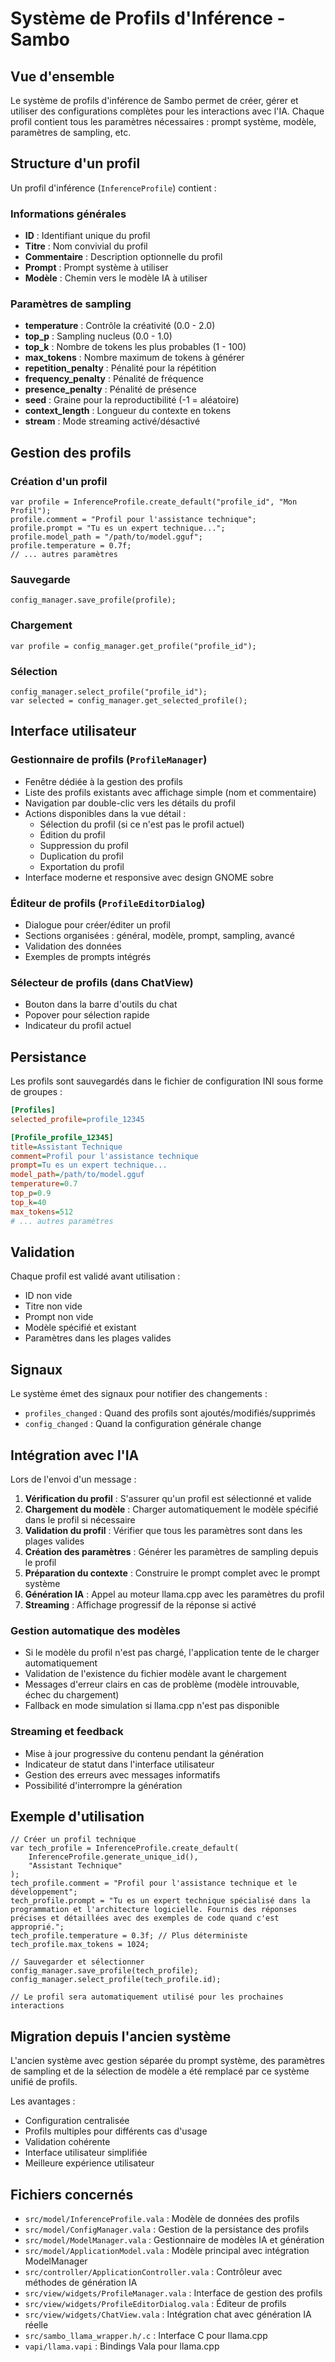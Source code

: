 # Système de Profils d'Inférence - Sambo

## Vue d'ensemble

Le système de profils d'inférence de Sambo permet de créer, gérer et utiliser des configurations complètes pour les interactions avec l'IA. Chaque profil contient tous les paramètres nécessaires : prompt système, modèle, paramètres de sampling, etc.

## Structure d'un profil

Un profil d'inférence (`InferenceProfile`) contient :

### Informations générales
- **ID** : Identifiant unique du profil
- **Titre** : Nom convivial du profil
- **Commentaire** : Description optionnelle du profil
- **Prompt** : Prompt système à utiliser
- **Modèle** : Chemin vers le modèle IA à utiliser

### Paramètres de sampling
- **temperature** : Contrôle la créativité (0.0 - 2.0)
- **top_p** : Sampling nucleus (0.0 - 1.0)
- **top_k** : Nombre de tokens les plus probables (1 - 100)
- **max_tokens** : Nombre maximum de tokens à générer
- **repetition_penalty** : Pénalité pour la répétition
- **frequency_penalty** : Pénalité de fréquence
- **presence_penalty** : Pénalité de présence
- **seed** : Graine pour la reproductibilité (-1 = aléatoire)
- **context_length** : Longueur du contexte en tokens
- **stream** : Mode streaming activé/désactivé

## Gestion des profils

### Création d'un profil
```vala
var profile = InferenceProfile.create_default("profile_id", "Mon Profil");
profile.comment = "Profil pour l'assistance technique";
profile.prompt = "Tu es un expert technique...";
profile.model_path = "/path/to/model.gguf";
profile.temperature = 0.7f;
// ... autres paramètres
```

### Sauvegarde
```vala
config_manager.save_profile(profile);
```

### Chargement
```vala
var profile = config_manager.get_profile("profile_id");
```

### Sélection
```vala
config_manager.select_profile("profile_id");
var selected = config_manager.get_selected_profile();
```

## Interface utilisateur

### Gestionnaire de profils (`ProfileManager`)
- Fenêtre dédiée à la gestion des profils
- Liste des profils existants avec affichage simple (nom et commentaire)
- Navigation par double-clic vers les détails du profil
- Actions disponibles dans la vue détail :
  - Sélection du profil (si ce n'est pas le profil actuel)
  - Édition du profil
  - Suppression du profil
  - Duplication du profil
  - Exportation du profil
- Interface moderne et responsive avec design GNOME sobre

### Éditeur de profils (`ProfileEditorDialog`)
- Dialogue pour créer/éditer un profil
- Sections organisées : général, modèle, prompt, sampling, avancé
- Validation des données
- Exemples de prompts intégrés

### Sélecteur de profils (dans ChatView)
- Bouton dans la barre d'outils du chat
- Popover pour sélection rapide
- Indicateur du profil actuel

## Persistance

Les profils sont sauvegardés dans le fichier de configuration INI sous forme de groupes :

```ini
[Profiles]
selected_profile=profile_12345

[Profile_profile_12345]
title=Assistant Technique
comment=Profil pour l'assistance technique
prompt=Tu es un expert technique...
model_path=/path/to/model.gguf
temperature=0.7
top_p=0.9
top_k=40
max_tokens=512
# ... autres paramètres
```

## Validation

Chaque profil est validé avant utilisation :
- ID non vide
- Titre non vide
- Prompt non vide
- Modèle spécifié et existant
- Paramètres dans les plages valides

## Signaux

Le système émet des signaux pour notifier des changements :
- `profiles_changed` : Quand des profils sont ajoutés/modifiés/supprimés
- `config_changed` : Quand la configuration générale change

## Intégration avec l'IA

Lors de l'envoi d'un message :
1. **Vérification du profil** : S'assurer qu'un profil est sélectionné et valide
2. **Chargement du modèle** : Charger automatiquement le modèle spécifié dans le profil si nécessaire
3. **Validation du profil** : Vérifier que tous les paramètres sont dans les plages valides
4. **Création des paramètres** : Générer les paramètres de sampling depuis le profil
5. **Préparation du contexte** : Construire le prompt complet avec le prompt système
6. **Génération IA** : Appel au moteur llama.cpp avec les paramètres du profil
7. **Streaming** : Affichage progressif de la réponse si activé

### Gestion automatique des modèles
- Si le modèle du profil n'est pas chargé, l'application tente de le charger automatiquement
- Validation de l'existence du fichier modèle avant le chargement
- Messages d'erreur clairs en cas de problème (modèle introuvable, échec du chargement)
- Fallback en mode simulation si llama.cpp n'est pas disponible

### Streaming et feedback
- Mise à jour progressive du contenu pendant la génération
- Indicateur de statut dans l'interface utilisateur
- Gestion des erreurs avec messages informatifs
- Possibilité d'interrompre la génération

## Exemple d'utilisation

```vala
// Créer un profil technique
var tech_profile = InferenceProfile.create_default(
    InferenceProfile.generate_unique_id(),
    "Assistant Technique"
);
tech_profile.comment = "Profil pour l'assistance technique et le développement";
tech_profile.prompt = "Tu es un expert technique spécialisé dans la programmation et l'architecture logicielle. Fournis des réponses précises et détaillées avec des exemples de code quand c'est approprié.";
tech_profile.temperature = 0.3f; // Plus déterministe
tech_profile.max_tokens = 1024;

// Sauvegarder et sélectionner
config_manager.save_profile(tech_profile);
config_manager.select_profile(tech_profile.id);

// Le profil sera automatiquement utilisé pour les prochaines interactions
```

## Migration depuis l'ancien système

L'ancien système avec gestion séparée du prompt système, des paramètres de sampling et de la sélection de modèle a été remplacé par ce système unifié de profils.

Les avantages :
- Configuration centralisée
- Profils multiples pour différents cas d'usage
- Validation cohérente
- Interface utilisateur simplifiée
- Meilleure expérience utilisateur

## Fichiers concernés

- `src/model/InferenceProfile.vala` : Modèle de données des profils
- `src/model/ConfigManager.vala` : Gestion de la persistance des profils
- `src/model/ModelManager.vala` : Gestionnaire de modèles IA et génération
- `src/model/ApplicationModel.vala` : Modèle principal avec intégration ModelManager
- `src/controller/ApplicationController.vala` : Contrôleur avec méthodes de génération IA
- `src/view/widgets/ProfileManager.vala` : Interface de gestion des profils
- `src/view/widgets/ProfileEditorDialog.vala` : Éditeur de profils
- `src/view/widgets/ChatView.vala` : Intégration chat avec génération IA réelle
- `src/sambo_llama_wrapper.h/.c` : Interface C pour llama.cpp
- `vapi/llama.vapi` : Bindings Vala pour llama.cpp
